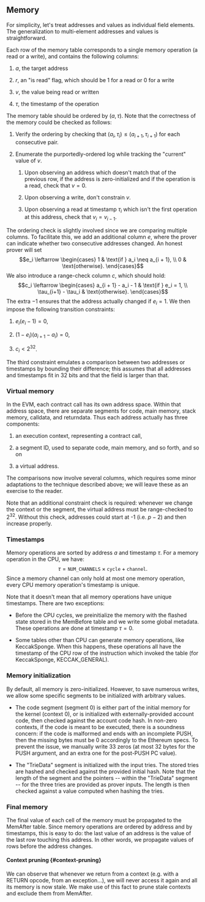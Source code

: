 ## Memory

For simplicity, let's treat addresses and values as individual field
elements. The generalization to multi-element addresses and values is
straightforward.

Each row of the memory table corresponds to a single memory operation (a
read or a write), and contains the following columns:

1.  $a$, the target address

2.  $r$, an "is read" flag, which should be 1 for a read or 0 for a
    write

3.  $v$, the value being read or written

4.  $\tau$, the timestamp of the operation

The memory table should be ordered by $(a, \tau)$. Note that the
correctness of the memory could be checked as follows:

1.  Verify the ordering by checking that
    $(a_i, \tau_i) \leq (a_{i+1}, \tau_{i+1})$ for each consecutive
    pair.

2.  Enumerate the purportedly-ordered log while tracking the "current"
    value of $v$.

    1.  Upon observing an address which doesn't match that of the
        previous row, if the address is zero-initialized and if the
        operation is a read, check that $v = 0$.

    2.  Upon observing a write, don't constrain $v$.

    3.  Upon observing a read at timestamp $\tau_i$ which isn't the
        first operation at this address, check that $v_i = v_{i-1}$.

The ordering check is slightly involved since we are comparing multiple
columns. To facilitate this, we add an additional column $e$, where the
prover can indicate whether two consecutive addresses changed. An honest
prover will set $$e_i \leftarrow \begin{cases}
  1 & \text{if } a_i \neq a_{i + 1}, \\
  0 & \text{otherwise}.
\end{cases}$$ We also introduce a range-check column $c$, which should
hold: $$c_i \leftarrow \begin{cases}
  a_{i + 1} - a_i - 1 & \text{if } e_i = 1, \\
  \tau_{i+1} - \tau_i & \text{otherwise}.
\end{cases}$$ The extra $-1$ ensures that the address actually changed
if $e_i = 1$. We then impose the following transition constraints:

1.  $e_i (e_i - 1) = 0$,

2.  $(1 - e_i) (a_{i + 1} - a_i) = 0$,

3.  $c_i < 2^{32}$.

The third constraint emulates a comparison between two addresses or
timestamps by bounding their difference; this assumes that all addresses
and timestamps fit in 32 bits and that the field is larger than that.

### Virtual memory

In the EVM, each contract call has its own address space. Within that
address space, there are separate segments for code, main memory, stack
memory, calldata, and returndata. Thus each address actually has three
components:

1.  an execution context, representing a contract call,

2.  a segment ID, used to separate code, main memory, and so forth, and
    so on

3.  a virtual address.

The comparisons now involve several columns, which requires some minor
adaptations to the technique described above; we will leave these as an
exercise to the reader.

Note that an additional constraint check is required: whenever we change
the context or the segment, the virtual address must be range-checked to
$2^{32}$. Without this check, addresses could start at -1 (i.e. $p - 2$)
and then increase properly.

### Timestamps

Memory operations are sorted by address $a$ and timestamp $\tau$. For a
memory operation in the CPU, we have:
$$\tau = \texttt{NUM\_CHANNELS} \times \texttt{cycle} + \texttt{channel}.$$
Since a memory channel can only hold at most one memory operation, every
CPU memory operation's timestamp is unique.

Note that it doesn't mean that all memory operations have unique
timestamps. There are two exceptions:

-   Before the CPU cycles, we preinitialize the memory with the flashed
    state stored in the MemBefore table and we write some global
    metadata. These operations are done at timestamp $\tau = 0$.

-   Some tables other than CPU can generate memory operations, like
    KeccakSponge. When this happens, these operations all have the
    timestamp of the CPU row of the instruction which invoked the table
    (for KeccakSponge, KECCAK_GENERAL).

### Memory initialization

By default, all memory is zero-initialized. However, to save numerous
writes, we allow some specific segments to be initialized with arbitrary
values.

-   The code segment (segment 0) is either part of the initial memory
    for the kernel (context 0), or is initialized with
    externally-provided account code, then checked against the account
    code hash. In non-zero contexts, if the code is meant to be
    executed, there is a soundness concern: if the code is malformed and
    ends with an incomplete PUSH, then the missing bytes must be 0
    accordingly to the Ethereum specs. To prevent the issue, we manually
    write 33 zeros (at most 32 bytes for the PUSH argument, and an extra
    one for the post-PUSH PC value).

-   The "TrieData" segment is initialized with the input tries. The
    stored tries are hashed and checked against the provided initial
    hash. Note that the length of the segment and the pointers -- within
    the "TrieData" segment -- for the three tries are provided as prover
    inputs. The length is then checked against a value computed when
    hashing the tries.

### Final memory

The final value of each cell of the memory must be propagated to the
MemAfter table. Since memory operations are ordered by address and by
timestamps, this is easy to do: the last value of an address is the
value of the last row touching this address. In other words, we
propagate values of rows before the address changes.

#### Context pruning {#context-pruning}

We can observe that whenever we return from a context (e.g. with a
RETURN opcode, from an exception\...), we will never access it again and
all its memory is now stale. We make use of this fact to prune stale
contexts and exclude them from MemAfter.
